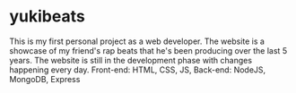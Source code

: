 # yukibeats

This is my first personal project as a web developer. 
The website is a showcase of my friend's rap beats that he's been producing over the last 5 years.
The website is still in the development phase with changes happening every day.
Front-end: HTML, CSS, JS, 
Back-end: NodeJS, MongoDB, Express